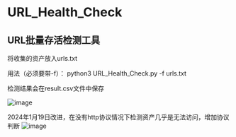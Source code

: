 # URL_Health_Check
## URL批量存活检测工具

将收集的资产放入urls.txt

用法（必须要带-f）：
python3 URL_Health_Check.py -f urls.txt

检测结果会在result.csv文件中保存

![image](https://github.com/dioos886/URL_Health_Check/assets/31064101/f80349df-9b4d-4a98-b12e-9b825bc372c1)

2024年1月19日改进，在没有http协议情况下检测资产几乎是无法访问，增加协议判断
![image](https://github.com/dioos886/URL_Health_Check/assets/31064101/fd8704b0-c236-43e2-8681-5349c76fb3a6)
